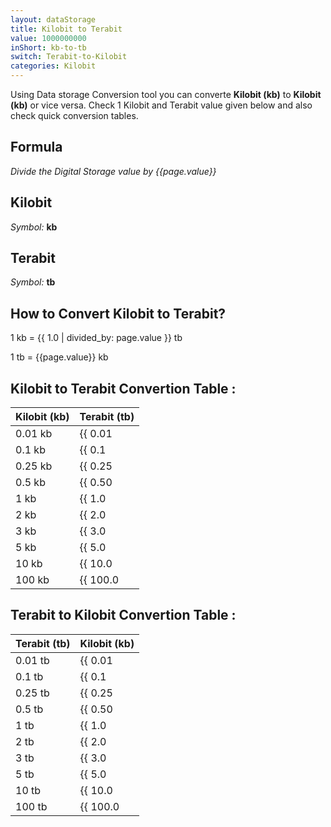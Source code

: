 ```yaml
---
layout: dataStorage
title: Kilobit to Terabit
value: 1000000000
inShort: kb-to-tb
switch: Terabit-to-Kilobit
categories: Kilobit
---
```


Using Data storage Conversion tool you can converte **Kilobit (kb)** to **Kilobit (kb)** or vice versa. Check 1 Kilobit and Terabit value given below and also check quick conversion tables.

## Formula
*Divide the Digital Storage value by {{page.value}}*

## Kilobit
*Symbol:* **kb**

## Terabit
*Symbol:* **tb**

## How to Convert Kilobit to Terabit?

1 kb = {{ 1.0 | divided_by: page.value }} tb

1 tb = {{page.value}} kb


## Kilobit to Terabit Convertion Table :

| Kilobit (kb) | Terabit (tb) |
| ---- | ---- |
| 0.01 kb | {{ 0.01 | divided_by: page.value | round: 12 }} tb |
| 0.1 kb | {{ 0.1 | divided_by: page.value | round: 12 }} tb |
| 0.25 kb | {{ 0.25 | divided_by: page.value | round: 12 }} tb |
| 0.5 kb | {{ 0.50 | divided_by: page.value | round: 12 }} tb |
| 1 kb | {{ 1.0 | divided_by: page.value | round: 12 }} tb |
| 2 kb | {{ 2.0 | divided_by: page.value | round: 12 }} tb |
| 3 kb | {{ 3.0 | divided_by: page.value | round: 12 }} tb |
| 5 kb | {{ 5.0 | divided_by: page.value | round: 12 }} tb |
| 10 kb | {{ 10.0 | divided_by: page.value | round: 12 }} tb |
| 100 kb | {{ 100.0 | divided_by: page.value | round: 12 }} tb |

## Terabit to Kilobit Convertion Table :

| Terabit (tb) | Kilobit (kb) |
| ---- | ---- |
| 0.01 tb | {{ 0.01 | times: page.value | round: 12 }} kb |
| 0.1 tb | {{ 0.1 | times: page.value | round: 12 }} kb |
| 0.25 tb | {{ 0.25 | times: page.value | round: 12 }} kb |
| 0.5 tb | {{ 0.50 | times: page.value | round: 12 }} kb |
| 1 tb | {{ 1.0 | times: page.value | round: 12 }} kb |
| 2 tb | {{ 2.0 | times: page.value | round: 12 }} kb |
| 3 tb | {{ 3.0 | times: page.value | round: 12 }} kb |
| 5 tb | {{ 5.0 | times: page.value | round: 12 }} kb |
| 10 tb | {{ 10.0 | times: page.value | round: 12 }} kb |
| 100 tb | {{ 100.0 | times: page.value | round: 12 }} kb |


<script>
document.getElementById('selectInput')[2].selected = true
document.getElementById('selectOutput')[14].selected = true
</script>
